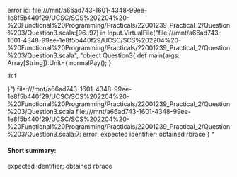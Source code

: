 error id: file:///mnt/a66ad743-1601-4348-99ee-1e8f5b440f29/UCSC/SCS%202204%20-%20Functional%20Programming/Practicals/22001239_Practical_2/Question%203/Question3.scala:[96..97) in Input.VirtualFile("file:///mnt/a66ad743-1601-4348-99ee-1e8f5b440f29/UCSC/SCS%202204%20-%20Functional%20Programming/Practicals/22001239_Practical_2/Question%203/Question3.scala", "object Question3{
    def main(args: Array[String]):Unit={
        normalPay();
    }

    def 
}")
file:///mnt/a66ad743-1601-4348-99ee-1e8f5b440f29/UCSC/SCS%202204%20-%20Functional%20Programming/Practicals/22001239_Practical_2/Question%203/Question3.scala
file:///mnt/a66ad743-1601-4348-99ee-1e8f5b440f29/UCSC/SCS%202204%20-%20Functional%20Programming/Practicals/22001239_Practical_2/Question%203/Question3.scala:7: error: expected identifier; obtained rbrace
}
^
#### Short summary: 

expected identifier; obtained rbrace